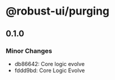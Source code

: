 # @robust-ui/purging

## 0.1.0

### Minor Changes

- db86642: Core logic evolve
- fddd9bd: Core Logic Evolve
